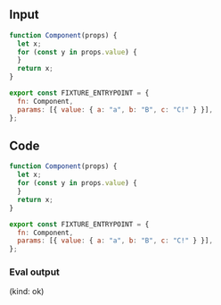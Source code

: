 
## Input

```javascript
function Component(props) {
  let x;
  for (const y in props.value) {
  }
  return x;
}

export const FIXTURE_ENTRYPOINT = {
  fn: Component,
  params: [{ value: { a: "a", b: "B", c: "C!" } }],
};

```

## Code

```javascript
function Component(props) {
  let x;
  for (const y in props.value) {
  }
  return x;
}

export const FIXTURE_ENTRYPOINT = {
  fn: Component,
  params: [{ value: { a: "a", b: "B", c: "C!" } }],
};

```
      
### Eval output
(kind: ok) 